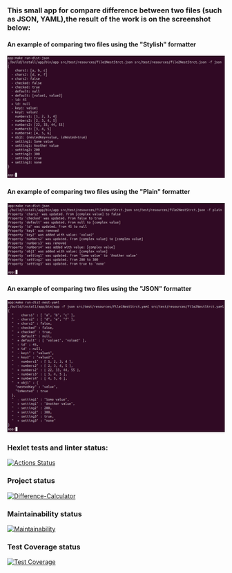 ### This small app for compare difference between two files (such as JSON, YAML),the result of the work is on the screenshot below: 
#### An example of comparing two files using the "Stylish" formatter
![Alt text](app/img/Screenshotstep08.jpg)
#### An example of comparing two files using the "Plain" formatter
![Alt text](app/img/Screenshotstep09.png)
#### An example of comparing two files using the "JSON" formatter
![Alt text](app/img/Screenshotstep10.png)
### Hexlet tests and linter status:
[![Actions Status](https://github.com/VictorGotsenko/java-project-71/actions/workflows/hexlet-check.yml/badge.svg)](https://github.com/VictorGotsenko/java-project-71/actions)
### Project status 
[![Difference-Calculator](https://github.com/VictorGotsenko/java-project-71/actions/workflows/DifferenceCalculator.yml/badge.svg)](https://github.com/VictorGotsenko/java-project-71/actions/workflows/DifferenceCalculator.yml)
### Maintainability status
[![Maintainability](https://api.codeclimate.com/v1/badges/0e024006e994b71fd778/maintainability)](https://codeclimate.com/github/VictorGotsenko/java-project-71/maintainability)
### Test Coverage status
[![Test Coverage](https://api.codeclimate.com/v1/badges/0e024006e994b71fd778/test_coverage)](https://codeclimate.com/github/VictorGotsenko/java-project-71/test_coverage)
